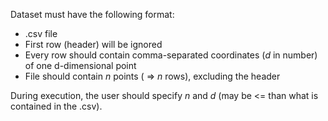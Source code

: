 Dataset must have the following format:  
- .csv file
- First row (header) will be ignored
- Every row should contain comma-separated coordinates (*d* in number) of one d-dimensional point
- File should contain *n* points (
    => *n* rows), excluding the header
 
 During execution, the user should specify *n* and *d* (may be <= than what is contained in the .csv).